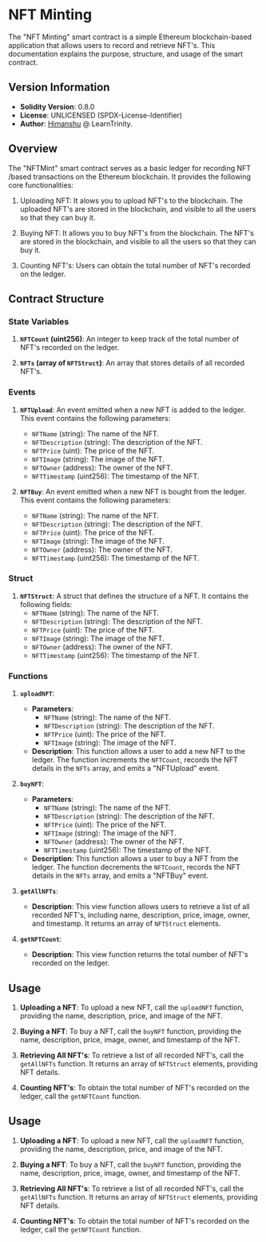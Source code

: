 # NFT Minting

The "NFT Minting" smart contract is a simple Ethereum blockchain-based application that allows users to record and retrieve NFT's. This documentation explains the purpose, structure, and usage of the smart contract.

## Version Information

- **Solidity Version**: 0.8.0
- **License**: UNLICENSED (SPDX-License-Identifier)
- **Author**: [Himanshu](https://github.com/Himasnhu-at) @ LearnTrinity.

## Overview

The "NFTMint" smart contract serves as a basic ledger for recording NFT /based transactions on the Ethereum blockchain. It provides the following core functionalities:

1. Uploading NFT: It alows you to upload NFT's to the blockchain. The uploaded NFT's are stored in the blockchain, and visible to all the users so that they can buy it.

2. Buying NFT: It allows you to buy NFT's from the blockchain. The NFT's are stored in the blockchain, and visible to all the users so that they can buy it.

3. Counting NFT's: Users can obtain the total number of NFT's recorded on the ledger.

## Contract Structure

### State Variables

1. **`NFTCount` (uint256)**: An integer to keep track of the total number of NFT's recorded on the ledger.

2. **`NFTs` (array of `NFTStruct`)**: An array that stores details of all recorded NFT's.

### Events

1. **`NFTUpload`**: An event emitted when a new NFT is added to the ledger. This event contains the following parameters:
    - `NFTName` (string): The name of the NFT.
    - `NFTDescription` (string): The description of the NFT.
    - `NFTPrice` (uint): The price of the NFT.
    - `NFTImage` (string): The image of the NFT.
    - `NFTOwner` (address): The owner of the NFT.
    - `NFTTimestamp` (uint256): The timestamp of the NFT.

2. **`NFTBuy`**: An event emitted when a new NFT is bought from the ledger. This event contains the following parameters:
    - `NFTName` (string): The name of the NFT.
    - `NFTDescription` (string): The description of the NFT.
    - `NFTPrice` (uint): The price of the NFT.
    - `NFTImage` (string): The image of the NFT.
    - `NFTOwner` (address): The owner of the NFT.
    - `NFTTimestamp` (uint256): The timestamp of the NFT.

### Struct

1. **`NFTStruct`**: A struct that defines the structure of a NFT. It contains the following fields:
    - `NFTName` (string): The name of the NFT.
    - `NFTDescription` (string): The description of the NFT.
    - `NFTPrice` (uint): The price of the NFT.
    - `NFTImage` (string): The image of the NFT.
    - `NFTOwner` (address): The owner of the NFT.
    - `NFTTimestamp` (uint256): The timestamp of the NFT.

### Functions

1. **`uploadNFT`**:
   - **Parameters**:
     - `NFTName` (string): The name of the NFT.
     - `NFTDescription` (string): The description of the NFT.
     - `NFTPrice` (uint): The price of the NFT.
     - `NFTImage` (string): The image of the NFT.
   - **Description**: This function allows a user to add a new NFT to the ledger. The function increments the `NFTCount`, records the NFT details in the `NFTs` array, and emits a "NFTUpload" event.

2. **`buyNFT`**:
    - **Parameters**:
      - `NFTName` (string): The name of the NFT.
      - `NFTDescription` (string): The description of the NFT.
      - `NFTPrice` (uint): The price of the NFT.
      - `NFTImage` (string): The image of the NFT.
      - `NFTOwner` (address): The owner of the NFT.
      - `NFTTimestamp` (uint256): The timestamp of the NFT.
    - **Description**: This function allows a user to buy a NFT from the ledger. The function decrements the `NFTCount`, records the NFT details in the `NFTs` array, and emits a "NFTBuy" event.

3. **`getAllNFTs`**:
    - **Description**: This view function allows users to retrieve a list of all recorded NFT's, including name, description, price, image, owner, and timestamp. It returns an array of `NFTStruct` elements.

4. **`getNFTCount`**:
    - **Description**: This view function returns the total number of NFT's recorded on the ledger.

## Usage

1. **Uploading a NFT**: To upload a new NFT, call the `uploadNFT` function, providing the name, description, price, and image of the NFT.

2. **Buying a NFT**: To buy a NFT, call the `buyNFT` function, providing the name, description, price, image, owner, and timestamp of the NFT.

3. **Retrieving All NFT's**: To retrieve a list of all recorded NFT's, call the `getAllNFTs` function. It returns an array of `NFTStruct` elements, providing NFT details.

4. **Counting NFT's**: To obtain the total number of NFT's recorded on the ledger, call the `getNFTCount` function.

## Usage

1. **Uploading a NFT**: To upload a new NFT, call the `uploadNFT` function, providing the name, description, price, and image of the NFT.

2. **Buying a NFT**: To buy a NFT, call the `buyNFT` function, providing the name, description, price, image, owner, and timestamp of the NFT.

3. **Retrieving All NFT's**: To retrieve a list of all recorded NFT's, call the `getAllNFTs` function. It returns an array of `NFTStruct` elements, providing NFT details.

4. **Counting NFT's**: To obtain the total number of NFT's recorded on the ledger, call the `getNFTCount` function.
